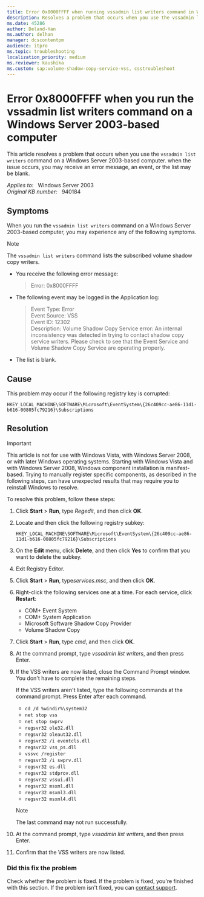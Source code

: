 ```yaml
---
title: Error 0x8000FFFF when running vssadmin list writers command in Windows Server 2003
description: Resolves a problem that occurs when you use the vssadmin list writers command on a Windows Server 2003-based computer. You may receive an error message or the list may be blank.
ms.date: 45286
author: Deland-Han
ms.author: delhan
manager: dcscontentpm
audience: itpro
ms.topic: troubleshooting
localization_priority: medium
ms.reviewer: kaushika
ms.custom: sap:volume-shadow-copy-service-vss, csstroubleshoot
---
```

# Error 0x8000FFFF when you run the vssadmin list writers command on a Windows Server 2003-based computer

This article resolves a problem that occurs when you use the `vssadmin list writers` command on a Windows Server 2003-based computer. when the issue occurs, you may receive an error message, an event, or the list may be blank.

_Applies to:_ &nbsp; Windows Server 2003  
_Original KB number:_ &nbsp; 940184

## Symptoms  

When you run the `vssadmin list writers` command on a Windows Server 2003-based computer, you may experience any of the following symptoms.

> [!NOTE]
> The `vssadmin list writers` command lists the subscribed volume shadow copy writers.

- You receive the following error message:

    > Error: 0x8000FFFF

- The following event may be logged in the Application log:

    > Event Type: Error  
    Event Source: VSS  
    Event ID: 12302  
    Description: Volume Shadow Copy Service error: An internal inconsistency was detected in trying to contact shadow copy service writers. Please check to see that the Event Service and Volume Shadow Copy Service are operating properly.

- The list is blank.

## Cause

This problem may occur if the following registry key is corrupted:

 `HKEY_LOCAL_MACHINE\SOFTWARE\Microsoft\EventSystem\{26c409cc-ae86-11d1-b616-00805fc79216}\Subscriptions`  

## Resolution

> [!IMPORTANT]
> This article is not for use with Windows Vista, with Windows Server 2008, or with later Windows operating systems. Starting with Windows Vista and with Windows Server 2008, Windows component installation is manifest-based. Trying to manually register specific components, as described in the following steps, can have unexpected results that may require you to reinstall Windows to resolve.

To resolve this problem, follow these steps:

1. Click **Start** > **Run**, type *Regedit*, and then click **OK**.
2. Locate and then click the following registry subkey:

    `HKEY_LOCAL_MACHINE\SOFTWARE\Microsoft\EventSystem\{26c409cc-ae86-11d1-b616-00805fc79216}\Subscriptions`  

3. On the **Edit** menu, click **Delete**, and then click **Yes** to confirm that you want to delete the subkey.
4. Exit Registry Editor.
5. Click **Start** > **Run**, type*services.msc*, and then click **OK**.
6. Right-click the following services one at a time. For each service, click **Restart**:
    - COM+ Event System
    - COM+ System Application
    - Microsoft Software Shadow Copy Provider
    - Volume Shadow Copy
7. Click **Start** > **Run**, type *cmd*, and then click **OK**.
8. At the command prompt, type *vssadmin list writers*, and then press Enter.
9. If the VSS writers are now listed, close the Command Prompt window. You don't have to complete the remaining steps.

    If the VSS writers aren't listed, type the following commands at the command prompt. Press Enter after each command.
    - `cd /d %windir%\system32`
    - `net stop vss`
    - `net stop swprv`
    - `regsvr32 ole32.dll`
    - `regsvr32 oleaut32.dll`
    - `regsvr32 /i eventcls.dll`
    - `regsvr32 vss_ps.dll`
    - `vssvc /register`
    - `regsvr32 /i swprv.dll`
    - `regsvr32 es.dll`  
    - `regsvr32 stdprov.dll`
    - `regsvr32 vssui.dll`  
    - `regsvr32 msxml.dll`
    - `regsvr32 msxml3.dll`
    - `regsvr32 msxml4.dll`
    > [!NOTE]
    > The last command may not run successfully.
10. At the command prompt, type *vssadmin list writers*, and then press Enter.
11. Confirm that the VSS writers are now listed.

### Did this fix the problem

Check whether the problem is fixed. If the problem is fixed, you're finished with this section. If the problem isn't fixed, you can [contact support](https://support.microsoft.com/contactus/).
